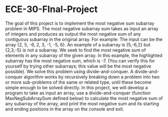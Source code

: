 # ECE-30-FInal-Project
The goal of this project is to implement the most negative sum subarray problem in MIPS. The most negative subarray sum takes as input an array of integers and produces as output the most negative sum of any contiguous subarray in the original array. For example: The input can be the array {2, 5, -6, 2, 3, -1, -5, 6}. An example of a subarray is {5,-6,2} but {2,3,-5} is not a subarray. We seek to find the most negative sum of elements in any subarray of the given array. In this example, the highlighted subarray has the most negative sum, which is -7. (You can verify this for yourself by trying other subarrays; this value will be the most negative possible). We solve this problem using divide-and-conquer. A divide-and-conquer algorithm works by recursively breaking down a problem into two or more sub-problems of the same or related type, until these become simple enough to be solved directly.  In this project, we will develop a program to take as input an array, use a divide-and-conquer (function MaxNegSubArraySum defined below) to calculate the most negative sum of any subarray of the array, and print the most negative sum and its starting and ending positions in the array on the console and exit.
